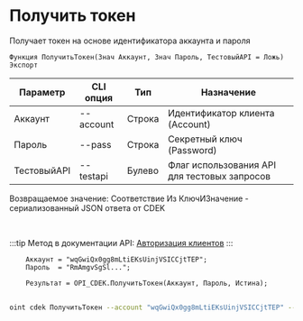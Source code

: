 ﻿---
sidebar_position: 1
---

# Получить токен
 Получает токен на основе идентификатора аккаунта и пароля



`Функция ПолучитьТокен(Знач Аккаунт, Знач Пароль, ТестовыйAPI = Ложь) Экспорт`

  | Параметр | CLI опция | Тип | Назначение |
  |-|-|-|-|
  | Аккаунт | --account | Строка | Идентификатор клиента (Account) |
  | Пароль | --pass | Строка | Секретный ключ (Password) |
  | ТестовыйAPI | --testapi | Булево | Флаг использования API для тестовых запросов |

  
  Возвращаемое значение:   Соответствие Из КлючИЗначение - сериализованный JSON ответа от CDEK

<br/>

:::tip
Метод в документации API: [Авторизация клиентов](https://api-docs.cdek.ru/29923918.html)
:::
<br/>


```bsl title="Пример кода"
    Аккаунт = "wqGwiQx0gg8mLtiEKsUinjVSICCjtTEP";
    Пароль  = "RmAmgvSgSl...";

    Результат = OPI_CDEK.ПолучитьТокен(Аккаунт, Пароль, Истина);
```



```sh title="Пример команды CLI"
    
oint cdek ПолучитьТокен --account "wqGwiQx0gg8mLtiEKsUinjVSICCjtTEP" --pass "RmAmgvSgSl..." --testapi %testapi%

```

```json title="Результат"

```
